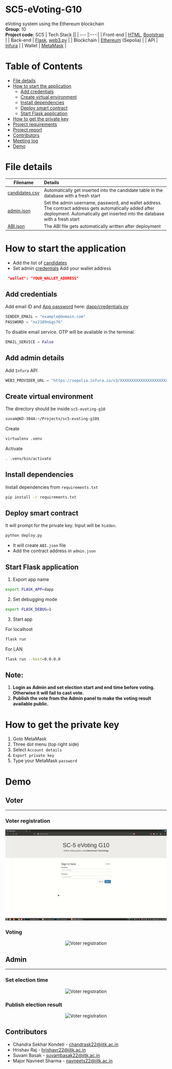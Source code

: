 # SC5-eVoting-G10
eVoting system using the Ethereum blockchain  <br>
**Group**: 10 <br>
**Project code**: SC5
| Tech Stack ||
| --- |:---:|
| Front-end | [HTML](https://html.com/), [Bootstrap](https://getbootstrap.com/) |
| Back-end | [Flask](https://flask.palletsprojects.com/en/2.2.x/), [web3.py](https://web3py.readthedocs.io/en/stable/) |
| Blockchain | [Ethereum](https://ethereum.org/en/) (Sepolia) |
| API | [Infura](https://www.infura.io/) |
| Wallet | [MetaMask](https://metamask.io/) |

# Table of Contents
 - [File details](#file-details)
 - [How to start the application](#how-to-start-the-application)
    - [Add credentials](#add-credentials)
    - [Create virtual environment](#create-virtual-environment)
    - [Install dependencies](#install-dependencies)
    - [Deploy smart contract](#deploy-smart-contract)
    - [Start Flask application](#start-flask-application)
 - [How to get the private key](#how-to-get-the-private-key)
 - [Project requirements](/docs/PDF/SC5%20Blockchain%20based%20Voting%20System.pdf)
 - [Project report](/docs/PDF/CS731Report10.pdf)
 - [Contributors](#contributors)
 - [Meeting log](/docs/meeting_log.md) 
 - [Demo](#demo)


# File details
| Filename | Details |
| --- |:---|
| [candidates.csv](CSV/candidates.csv) | Automatically get inserted into the candidate table in the database with a fresh start |
| [admin.json](admin/admin.json) | Set the admin username, password, and wallet address. The contract address gets automatically added after deployment. Automatically get inserted into the database with a fresh start |
| [ABI.json](contract/ABI.json) | The ABI file gets automatically written after deployment |


# How to start the application
- Add the list of [candidates](CSV/candidates.csv)
- Set admin [credentials](admin/admin.json)
Add your wallet address
```json
 "wallet": "YOUR_WALLET_ADDRESS"
```

## Add credentials

Add email ID and [App password](https://myaccount.google.com/apppasswords?pli=1&rapt=AEjHL4Ndhj6hBZ8LMGVrlFjQH-4vRUJUj_aCZ2LCPyzLqwcdwC8h3JEMP1bJfBZ9UaB46qpE5tY9dwQZ-KacKSTJJ4eetxWaxw) here: [dapp/credentials.py](/dapp/credentials.py)

```python
SENDER_EMAIL = "example@domain.com"
PASSWORD = "nx2189n&gs76"
```

To disable email service. OTP will be available in the terminal.
```python
EMAIL_SERVICE = False
```
## Add admin details


Add `Infura` API
```python
WEB3_PROVIDER_URL = "https://sepolia.infura.io/v3/XXXXXXXXXXXXXXXXXXXXXXXXXXXXXXXX"
```

## Create virtual environment
The directory should be inside `sc5-evoting-g10`
```bash
suvam@KD-304A:~/Projects/sc5-evoting-g10$
```

Create
```bash
virtualenv .venv
```
Activate
```bash
. .venv/bin/activate
```
## Install dependencies 
Install dependencies from `requirements.txt`
```bash
pip install -r requirements.txt
```

## Deploy smart contract
It will prompt for the private key. Input will be `hidden`.
```bash
python deploy.py
```
- It will create `ABI.json` file
- Add the contract address in `admin.json`
## Start Flask application
1. Export app name
```bash
export FLASK_APP=dapp
```
2. Set debugging mode
```bash
export FLASK_DEBUG=1 
```
3. Start app </br>

For localhost
```bash
flask run
```
For LAN
```bash
flask run --host=0.0.0.0
```

## Note: 
1. **Login as Admin and set election start and end time before voting. Otherwise it will fail to cast vote.**
2. **Publish the vote from the Admin panel to make the voting result available public.**

# How to get the private key
1. Goto MetaMask
2. Three dot menu (top right side)
3. Select `Account details`
4. `Export private key`
5. Type your MetaMask `password`


# Demo

## Voter
-----
### Voter registration
<center>
<img title="Voter registration" alt="Voter registration" src="docs/gif/signup.gif">
</center>

### Voting
<center>
<img title="Voter registration" alt="Voter registration" src="docs/gif/vote_cast.gif">
</center>

## Admin
---
### Set election time
<center>
<img title="Voter registration" alt="Voter registration" src="docs/gif/set_election_time.gif">
</center>

### Publish election result
<center>
<img title="Voter registration" alt="Voter registration" src="docs/gif/admin_publish.gif">
</center>

## Contributors
- Chandra Sekhar Kondeti - chandrask22@iitk.ac.in
- Hrishav Raj - hrishavr22@iitk.ac.in
- Suvam Basak - suvambasak22@iitk.ac.in
- Major Navneet Sharma - navneets22@iitk.ac.in